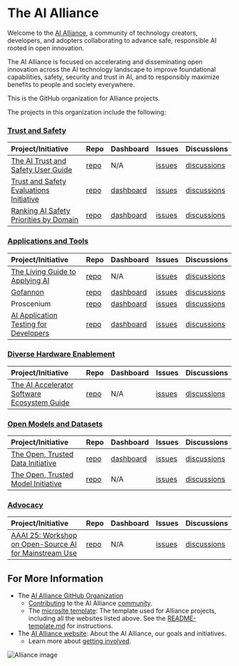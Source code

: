 # The AI Alliance

Welcome to the [AI Alliance](https://thealliance.ai), a community of technology creators, developers, and adopters collaborating to advance safe, responsible AI rooted in open innovation.

The AI Alliance is focused on accelerating and disseminating open innovation across the AI technology landscape to improve foundational capabilities, safety, security and trust in AI, and to responsibly maximize benefits to people and society everywhere.

This is the GitHub organization for Alliance projects.

The projects in this organization include the following:

### [Trust and Safety](https://thealliance.ai/focus-areas/trust-and-safety)

| **Project/Initiative** | **Repo** | **Dashboard** | **Issues** | **Discussions** |
| :--------------------- | :------- | :------------ | :--------- | :-------------- |
 | [The AI Trust and Safety User Guide](https://the-ai-alliance.github.io/trust-safety-user-guide/) | [repo](https://github.com/The-AI-Alliance/trust-safety-user-guide) | N/A | [issues](https://github.com/The-AI-Alliance/trust-safety-evals/issues) | [discussions](https://github.com/The-AI-Alliance/trust-safety-evals/discussions) |
| [Trust and Safety Evaluations Initiative](https://the-ai-alliance.github.io/trust-safety-evals/) | [repo](https://github.com/The-AI-Alliance/trust-safety-evals) | [dashboard](https://github.com/orgs/The-AI-Alliance/projects/23) | [issues](https://github.com/The-AI-Alliance/trust-safety-evals/issues) | [discussions](https://github.com/The-AI-Alliance/trust-safety-evals/discussions) |
| [Ranking AI Safety Priorities by Domain](https://the-ai-alliance.github.io/ranking-safety-priorities/) | [repo](https://github.com/The-AI-Alliance/ranking-safety-priorities) | [dashboard](https://github.com/orgs/The-AI-Alliance/projects/32) | [issues](https://github.com/The-AI-Alliance/ranking-safety-priorities/issues) | [discussions](https://github.com/The-AI-Alliance/ranking-safety-priorities/discussions) |

### [Applications and Tools](https://thealliance.ai/focus-areas/applications-and-tools)

| **Project/Initiative** | **Repo** | **Dashboard** | **Issues** | **Discussions** |
| :--------------------- | :------- | :------------ | :--------- | :-------------- |
| [The Living Guide to Applying AI](https://the-ai-alliance.github.io/applying-ai-guide/) | [repo](https://github.com/The-AI-Alliance/applying-ai-guide/) | N/A | [issues](https://github.com/The-AI-Alliance/applying-ai-guide/issues) | [discussions](https://github.com/The-AI-Alliance/applying-ai-guide/discussions) |
| [Gofannon](https://the-ai-alliance.github.io/gofannon/) | [repo](https://github.com/The-AI-Alliance/gofannon/) | [dashboard](https://github.com/orgs/The-AI-Alliance/projects/34/views/2?filterQuery=repo%3A%22The-AI-Alliance%2Fgofannon%22) | [issues](https://github.com/The-AI-Alliance/gofannon/issues) | [discussions](https://github.com/The-AI-Alliance/gofannon/discussions) |
| Proscenium | [repo](https://github.com/The-AI-Alliance/proscenium/) | [dashboard](https://github.com/orgs/The-AI-Alliance/projects/34/views/2?filterQuery=repo%3A%22The-AI-Alliance%2Fproscenium%22) | [issues](https://github.com/The-AI-Alliance/proscenium/issues) | [discussions](https://github.com/The-AI-Alliance/proscenium/discussions) |
| [AI Application Testing for Developers](https://the-ai-alliance.github.io/ai-application-testing/) | [repo](https://github.com/The-AI-Alliance/ai-application-testing/) | [dashboard](https://github.com/orgs/The-AI-Alliance/projects/31) | [issues](https://github.com/The-AI-Alliance/ai-application-testing/issues) | [discussions](https://github.com/The-AI-Alliance/ai-application-testing/discussions) |

### [Diverse Hardware Enablement](https://thealliance.ai/focus-areas/hardware-enablement) 

| **Project/Initiative** | **Repo** | **Dashboard** | **Issues** | **Discussions** |
| :--------------------- | :------- | :------------ | :--------- | :-------------- |
| [The AI Accelerator Software Ecosystem Guide](https://the-ai-alliance.github.io/ai-accelerator-software-ecosystem-guide/) | [repo](https://github.com/The-AI-Alliance/ai-accelerator-software-ecosystem-guide) | N/A | [issues](https://github.com/The-AI-Alliance/ai-accelerator-software-ecosystem-guide/issues) | [discussions](https://github.com/The-AI-Alliance/ai-accelerator-software-ecosystem-guide/discussions) |


### [Open Models and Datasets](https://thealliance.ai/focus-areas/foundation-models-datasets) 

| **Project/Initiative** | **Repo** | **Dashboard** | **Issues** | **Discussions** |
| :--------------------- | :------- | :------------ | :--------- | :-------------- |
| [The Open, Trusted Data Initiative](https://the-ai-alliance.github.io/open-trusted-data-initiative/) | [repo](https://github.com/The-AI-Alliance/open-trusted-data-initiative) | [dashboard](https://github.com/orgs/The-AI-Alliance/projects/28) | [issues](https://github.com/The-AI-Alliance/open-trusted-data-initiative/issues) | [discussions](https://github.com/The-AI-Alliance/open-trusted-data-initiative/discussions) |
| [The Open, Trusted Model Initiative](https://the-ai-alliance.github.io/open-trusted-model-initiative/) | [repo](https://github.com/The-AI-Alliance/open-trusted-model-initiative) | N/A | [issues](https://github.com/The-AI-Alliance/open-trusted-model-initiative/issues) | [discussions](https://github.com/The-AI-Alliance/open-trusted-model-initiative/discussions) |

### [Advocacy](https://thealliance.ai/focus-areas/advocacy)

| **Project/Initiative** | **Repo** | **Dashboard** | **Issues** | **Discussions** |
| :--------------------- | :------- | :------------ | :--------- | :-------------- |
| [AAAI 25: Workshop on Open-Source AI for Mainstream Use](https://the-ai-alliance.github.io/AAAI-25-Workshop-on-Open-Source-AI-for-Mainstream-Use/) | [repo](https://github.com/The-AI-Alliance/AAAI-25-Workshop-on-Open-Source-AI-for-Mainstream-Use) | N/A | [issues](https://github.com/The-AI-Alliance/AAAI-25-Workshop-on-Open-Source-AI-for-Mainstream-Use/issues) | [discussions](https://github.com/The-AI-Alliance/AAAI-25-Workshop-on-Open-Source-AI-for-Mainstream-Use/discussions) |

## For More Information

* The [AI Alliance GitHub Organization](https://github.com/The-AI-Alliance/)
    * [Contributing](https://github.com/The-AI-Alliance/community/CONTRIBUTING.md) to the AI Alliance [community](https://github.com/The-AI-Alliance/community).
    * The [microsite template](https://github.com/The-AI-Alliance/microsite-template): The template used for Alliance projects, including all the websites listed above. See the [README-template.md](https://github.com/The-AI-Alliance/microsite-template/blob/main/README-template.md) for instructions.
* The [AI Alliance website](https://thealliance.ai): About the AI Alliance, our goals and initiatives.
    * Learn more about [getting involved](https://thealliance.ai/community).

![Alliance image](https://avatars.githubusercontent.com/u/150073668?s=400&u=1d9276d2b5d3094297f17679a8ce415876d8b98e&v=4)
